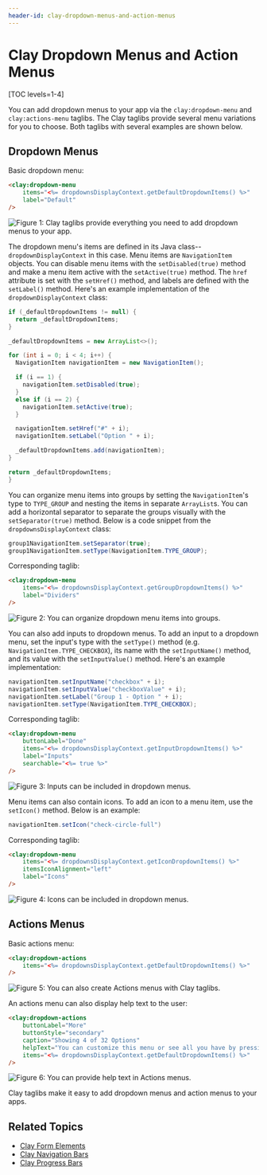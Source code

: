 ```yaml
---
header-id: clay-dropdown-menus-and-action-menus
---
```


# Clay Dropdown Menus and Action Menus

[TOC levels=1-4]

You can add dropdown menus to your app via the `clay:dropdown-menu` and 
`clay:actions-menu` taglibs. The Clay taglibs provide several menu variations 
for you to choose. Both taglibs with several examples are shown below.

## Dropdown Menus

Basic dropdown menu:

```html
<clay:dropdown-menu
	items="<%= dropdownsDisplayContext.getDefaultDropdownItems() %>"
	label="Default"
/>
```
 
![Figure 1: Clay taglibs provide everything you need to add dropdown menus to your app.](../../../../images/clay-taglib-dropdown-basic.png)
 
The dropdown menu's items are defined in its Java class--`dropdownDisplayContext` 
in this case. Menu items are `NavigationItem` objects. You can disable menu 
items with the `setDisabled(true)` method and make a menu item active with the 
`setActive(true)` method. The `href` attribute is set with the `setHref()` 
method, and labels are defined with the `setLabel()` method. Here's an example
implementation of the `dropdownDisplayContext` class:

```java
if (_defaultDropdownItems != null) {
  return _defaultDropdownItems;
}

_defaultDropdownItems = new ArrayList<>();

for (int i = 0; i < 4; i++) {
  NavigationItem navigationItem = new NavigationItem();

  if (i == 1) {
    navigationItem.setDisabled(true);
  }
  else if (i == 2) {
    navigationItem.setActive(true);
  }

  navigationItem.setHref("#" + i);
  navigationItem.setLabel("Option " + i);

  _defaultDropdownItems.add(navigationItem);
}

return _defaultDropdownItems;
}
```

You can organize menu items into groups by setting the `NavigationItem`'s type
to `TYPE_GROUP` and nesting the items in separate `ArrayList`s. You can add
a horizontal separator to separate the groups visually with the 
`setSeparator(true)` method. Below is a code snippet from the 
`dropdownsDisplayContext` class:

```java
group1NavigationItem.setSeparator(true);
group1NavigationItem.setType(NavigationItem.TYPE_GROUP);
```

Corresponding taglib:

```html
<clay:dropdown-menu
	items="<%= dropdownsDisplayContext.getGroupDropdownItems() %>"
	label="Dividers"
/>
```

![Figure 2: You can organize dropdown menu items into groups.](../../../../images/clay-taglib-dropdown-group.png)

You can also add inputs to dropdown menus. To add an input to a dropdown menu, 
set the input's type with the `setType()` method 
(e.g. `NavigationItem.TYPE_CHECKBOX`), its name with the `setInputName()` 
method, and its value with the `setInputValue()` method. Here's an example
implementation: 

```java
navigationItem.setInputName("checkbox" + i);
navigationItem.setInputValue("checkboxValue" + i);
navigationItem.setLabel("Group 1 - Option " + i);
navigationItem.setType(NavigationItem.TYPE_CHECKBOX);
```

Corresponding taglib:

```html
<clay:dropdown-menu
	buttonLabel="Done"
	items="<%= dropdownsDisplayContext.getInputDropdownItems() %>"
	label="Inputs"
	searchable="<%= true %>"
/>
```

![Figure 3: Inputs can be included in dropdown menus.](../../../../images/clay-taglib-dropdown-input.png)

Menu items can also contain icons. To add an icon to a menu item, use the 
`setIcon()` method. Below is an example:

```java
navigationItem.setIcon("check-circle-full")
```

Corresponding taglib:

```html
<clay:dropdown-menu
	items="<%= dropdownsDisplayContext.getIconDropdownItems() %>"
	itemsIconAlignment="left"
	label="Icons"
/>
```

![Figure 4: Icons can be included in dropdown menus.](../../../../images/clay-taglib-dropdown-icons.png)

## Actions Menus

Basic actions menu:

```html
<clay:dropdown-actions
	items="<%= dropdownsDisplayContext.getDefaultDropdownItems() %>"
/>
```

![Figure 5: You can also create Actions menus with Clay taglibs.](../../../../images/clay-taglib-dropdown-actions.png)

An actions menu can also display help text to the user: 

```html
<clay:dropdown-actions
	buttonLabel="More"
	buttonStyle="secondary"
	caption="Showing 4 of 32 Options"
	helpText="You can customize this menu or see all you have by pressing \"more\"."
	items="<%= dropdownsDisplayContext.getDefaultDropdownItems() %>"
/>
```

![Figure 6: You can provide help text in Actions menus.](../../../../images/clay-taglib-dropdown-actions-help.png)

Clay taglibs make it easy to add dropdown menus and action menus to your apps.

## Related Topics

- [Clay Form Elements](/docs/7-2/reference/-/knowledge_base/r/clay-form-elements)
- [Clay Navigation Bars](/docs/7-2/reference/-/knowledge_base/r/clay-navigation-bars)
- [Clay Progress Bars](/docs/7-2/reference/-/knowledge_base/r/clay-progress-bars)
